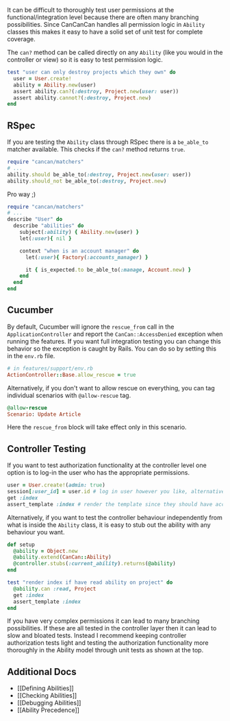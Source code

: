 It can be difficult to thoroughly test user permissions at the functional/integration level because there are often many branching possibilities. Since CanCanCan handles all permission logic in `Ability` classes this makes it easy to have a solid set of unit test for complete coverage.

The `can?` method can be called directly on any `Ability` (like you would in the controller or view) so it is easy to test permission logic.

```ruby
test "user can only destroy projects which they own" do
  user = User.create!
  ability = Ability.new(user)
  assert ability.can?(:destroy, Project.new(user: user))
  assert ability.cannot?(:destroy, Project.new)
end
```


## RSpec

If you are testing the `Ability` class through RSpec there is a `be_able_to` matcher available. This checks if the `can?` method returns `true`.

```ruby
require "cancan/matchers"
# ...
ability.should be_able_to(:destroy, Project.new(user: user))
ability.should_not be_able_to(:destroy, Project.new)
```

Pro way ;)

```ruby
require "cancan/matchers"
# ...
describe "User" do
  describe "abilities" do
    subject(:ability) { Ability.new(user) }
    let(:user){ nil }

    context "when is an account manager" do
      let(:user){ Factory(:accounts_manager) }

      it { is_expected.to be_able_to(:manage, Account.new) }
    end
  end
end
```

## Cucumber

By default, Cucumber will ignore the `rescue_from` call in the `ApplicationController` and report the `CanCan::AccessDenied` exception when running the features. If you want full integration testing you can change this behavior so the exception is caught by Rails. You can do so by setting this in the `env.rb` file.

```ruby
# in features/support/env.rb
ActionController::Base.allow_rescue = true
```

Alternatively, if you don't want to allow rescue on everything, you can tag individual scenarios with `@allow-rescue` tag.

```ruby
@allow-rescue
Scenario: Update Article
```

Here the `rescue_from` block will take effect only in this scenario.


## Controller Testing

If you want to test authorization functionality at the controller level one option is to log-in the user who has the appropriate permissions.

```ruby
user = User.create!(admin: true)
session[:user_id] = user.id # log in user however you like, alternatively stub `current_user` method
get :index
assert_template :index # render the template since they should have access
```

Alternatively, if you want to test the controller behaviour independently from what is inside the `Ability` class, it is easy to stub out the ability with any behaviour you want.

```ruby
def setup
  @ability = Object.new
  @ability.extend(CanCan::Ability)
  @controller.stubs(:current_ability).returns(@ability)
end

test "render index if have read ability on project" do
  @ability.can :read, Project
  get :index
  assert_template :index
end
```

If you have very complex permissions it can lead to many branching possibilities. If these are all tested in the controller layer then it can lead to slow and bloated tests. 
Instead I recommend keeping controller authorization tests light and testing the authorization functionality more thoroughly in the Ability model through unit tests as shown at the top.

## Additional Docs

* [[Defining Abilities]]
* [[Checking Abilities]]
* [[Debugging Abilities]]
* [[Ability Precedence]]